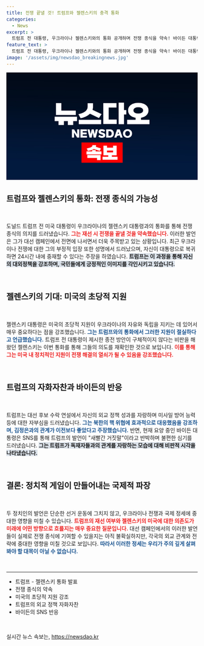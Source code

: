 ```yaml
---
title: 전쟁 끝낼 것! 트럼프와 젤렌스키의 충격 통화
categories:
  - News
excerpt: >
  트럼프 전 대통령, 우크라이나 젤렌스키와의 통화 공개하며 전쟁 종식을 약속! 바이든 대통령은 SNS를 통해 강력 반발, 대선 전 예고된 격돌의 서막이 올랐다. 클릭하여 자세한 내용을 확인하세요!
feature_text: >
  트럼프 전 대통령, 우크라이나 젤렌스키와의 통화 공개하며 전쟁 종식을 약속! 바이든 대통령은 SNS를 통해 강력 반발, 대선 전 예고된 격돌의 서막이 올랐다. 클릭하여 자세한 내용을 확인하세요!
image: '/assets/img/newsdao_breakingnews.jpg'
---
```


<p><img src="/assets/img/newsdao_breakingnews.jpg" alt="cryptoinkorea 속보" /></p>

<h2 data-ke-size="size26">트럼프와 젤렌스키의 통화: 전쟁 종식의 가능성</h2>

<p data-ke-size="size16">&nbsp;</p>

<p>도널드 트럼프 전 미국 대통령이 우크라이나의 젤렌스키 대통령과의 통화를 통해 전쟁 종식의 의지를 드러냈습니다. <b><span style="color: #ee2323;">그는 재선 시 전쟁을 끝낼 것을 약속했습니다.</span></b> 이러한 발언은 그가 대선 캠페인에서 전면에 나서면서 더욱 주목받고 있는 상황입니다. 최근 우크라이나 전쟁에 대한 그의 부정적 입장 또한 성명에서 드러났으며, 자신이 대통령으로 복귀하면 24시간 내에 중재할 수 있다는 주장을 하였습니다. <b><span style="background-color: #21538527;">트럼프는 이 과정을 통해 자신의 대외정책을 강조하며, 국민들에게 긍정적인 이미지를 각인시키고 있습니다.</span></b></p>

<p data-ke-size="size16">&nbsp;</p>

<h2 data-ke-size="size26">젤렌스키의 기대: 미국의 초당적 지원</h2>

<p data-ke-size="size16">&nbsp;</p>

<p>젤렌스키 대통령은 미국의 초당적 지원이 우크라이나의 자유와 독립을 지키는 데 있어서 매우 중요하다는 점을 강조했습니다. <b><span style="color: #1a5490;">그는 트럼프와의 통화에서 그러한 지원이 절실하다고 언급했습니다.</span></b> 트럼프 전 대통령이 제시한 종전 방안이 구체적이지 않다는 비판을 해왔던 젤렌스키는 이번 통화를 통해 그들의 의도를 재확인한 것으로 보입니다. <b><span style="color: #ee2323;">이를 통해 그는 미국 내 정치적인 지원이 전쟁 해결의 열쇠가 될 수 있음을 강조했습니다.</span></b></p>

<p data-ke-size="size16">&nbsp;</p>

<h2 data-ke-size="size26">트럼프의 자화자찬과 바이든의 반응</h2>

<p data-ke-size="size16">&nbsp;</p>

<p>트럼프는 대선 후보 수락 연설에서 자신의 외교 정책 성과를 자랑하며 미사일 방어 능력 등에 대한 자부심을 드러냈습니다. <b><span style="color: #1a5490;">그는 북한의 핵 위협에 효과적으로 대응했음을 강조하며, 김정은과의 관계가 이전보다 좋았다고 주장했습니다.</span></b> 반면, 현재 요양 중인 바이든 대통령은 SNS를 통해 트럼프의 발언이 "새빨간 거짓말"이라고 반박하며 불편한 심기를 드러냈습니다. <b><span style="background-color: #21538527;">그는 트럼프가 독재자들과의 관계를 자랑하는 모습에 대해 비판적 시각을 나타냈습니다.</span></b></p>

<p data-ke-size="size16">&nbsp;</p>

<h2 data-ke-size="size26">결론: 정치적 게임이 만들어내는 국제적 파장</h2>

<p data-ke-size="size16">&nbsp;</p>

<p>두 정치인의 발언은 단순한 선거 운동에 그치지 않고, 우크라이나 전쟁과 국제 정세에 중대한 영향을 미칠 수 있습니다. <b><span style="color: #ee2323;">트럼프의 재선 여부와 젤렌스키의 미국에 대한 의존도가 미래에 어떤 방향으로 흐를지는 매우 중요한 질문입니다.</span></b> 대선 캠페인에서의 이러한 발언들이 실제로 전쟁 종식에 기여할 수 있을지는 아직 불확실하지만, 각국의 외교 관계와 전략에 중대한 영향을 미칠 것으로 보입니다. <b><span style="color: #1a5490;">따라서 이러한 정세는 우리가 주의 깊게 살펴봐야 할 대목이 아닐 수 없습니다.</span></b></p>

<p data-ke-size="size16">&nbsp;</p>

<hr>

<ul>
<li>트럼프 - 젤렌스키 통화 발표</li>
<li>전쟁 종식의 약속</li>
<li>미국의 초당적 지원 강조</li>
<li>트럼프의 외교 정책 자화자찬</li>
<li>바이든의 SNS 반응</li>
</ul>

<p data-ke-size="size16">&nbsp;</p>
실시간 뉴스 속보는, <a href="https://newsdao.kr" rel="dofollow">https://newsdao.kr</a>


